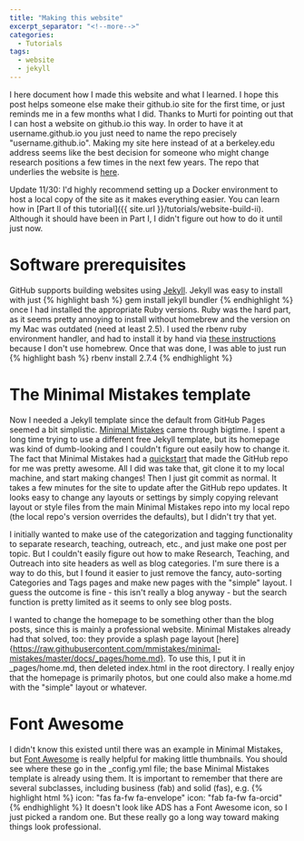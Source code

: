 ```yaml
---
title: "Making this website"
excerpt_separator: "<!--more-->"
categories:
  - Tutorials
tags:
  - website
  - jekyll
---
```


I here document how I made this website and what I learned. I hope this post helps someone else make their github.io site for the first time, or just reminds me in a few months what I did.  Thanks to Murti for pointing out that I can host a website on github.io this way. In order to have it at username.github.io you just need to name the repo precisely "username.github.io". Making my site here instead of at a berkeley.edu address seems like the best decision for someone who might change research positions a few times in the next few years. The repo that underlies the website is [here](https://github.com/emolter/emolter.github.io).

Update 11/30: I'd highly recommend setting up a Docker environment to host a local copy of the site as it makes everything easier. You can learn how in [Part II of this tutorial]({{ site.url }}/tutorials/website-build-ii). Although it should have been in Part I, I didn't figure out how to do it until just now.

# Software prerequisites

GitHub supports building websites using [Jekyll](https://jekyllrb.com/). Jekyll was easy to install with just 
{% highlight bash %}
gem install jekyll bundler
{% endhighlight %}
once I had installed the appropriate Ruby versions. Ruby was the hard part, as it seems pretty annoying to install without homebrew and the version on my Mac was outdated (need at least 2.5). I used the rbenv ruby environment handler, and had to install it by hand via [these instructions](https://github.com/rbenv/rbenv#basic-github-checkout) because I don't use homebrew. Once that was done, I was able to just run
{% highlight bash %}
rbenv install 2.7.4
{% endhighlight %}


<!--more-->

# The Minimal Mistakes template

Now I needed a Jekyll template since the default from GitHub Pages seemed a bit simplistic. [Minimal Mistakes](https://github.com/mmistakes) came through bigtime. I spent a long time trying to use a different free Jekyll template, but its homepage was kind of dumb-looking and I couldn't figure out easily how to change it. The fact that Minimal Mistakes had a [quickstart](https://github.com/mmistakes/mm-github-pages-starter/generate) that made the GitHub repo for me was pretty awesome. All I did was take that, git clone it to my local machine, and start making changes! Then I just git commit as normal. It takes a few minutes for the site to update after the GitHub repo updates. It looks easy to change any layouts or settings by simply copying relevant layout or style files from the main Minimal Mistakes repo into my local repo (the local repo's version overrides the defaults), but I didn't try that yet.

I initially wanted to make use of the categorization and tagging functionality to separate research, teaching, outreach, etc., and just make one post per topic.  But I couldn't easily figure out how to make Research, Teaching, and Outreach into site headers as well as blog categories.  I'm sure there is a way to do this, but I found it easier to just remove the fancy, auto-sorting Categories and Tags pages and make new pages with the "simple" layout.  I guess the outcome is fine - this isn't really a blog anyway - but the search function is pretty limited as it seems to only see blog posts.

I wanted to change the homepage to be something other than the blog posts, since this is mainly a professional website. Minimal Mistakes already had that solved, too: they provide a splash page layout [here]{https://raw.githubusercontent.com/mmistakes/minimal-mistakes/master/docs/_pages/home.md}. To use this, I put it in _pages/home.md, then deleted index.html in the root directory. I really enjoy that the homepage is primarily photos, but one could also make a home.md with the "simple" layout or whatever.

# Font Awesome

I didn't know this existed until there was an example in Minimal Mistakes, but [Font Awesome](https://fontawesome.com/v5.15/icons?d=gallery&p=2&m=free) is really helpful for making little thumbnails. You should see where these go in the _config.yml file; the base Minimal Mistakes template is already using them. It is important to remember that there are several subclasses, including business (fab) and solid (fas), e.g.
{% highlight html %}
icon: "fas fa-fw fa-envelope"
icon: "fab fa-fw fa-orcid"
{% endhighlight %}
It doesn't look like ADS has a Font Awesome icon, so I just picked a random one.  But these really go a long way toward making things look professional.
